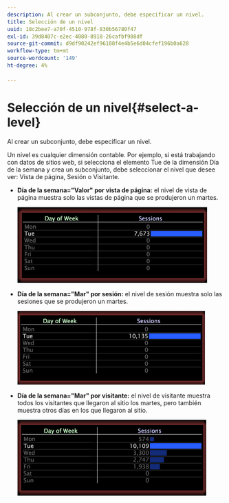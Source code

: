 ```yaml
---
description: Al crear un subconjunto, debe especificar un nivel.
title: Selección de un nivel
uuid: 18c2bee7-a70f-4510-978f-830b56780f47
exl-id: 39d8407c-e2ec-4080-8918-26cafbf988df
source-git-commit: d9df90242ef96188f4e4b5e6d04cfef196b0a628
workflow-type: tm+mt
source-wordcount: '149'
ht-degree: 4%

---
```


# Selección de un nivel{#select-a-level}

Al crear un subconjunto, debe especificar un nivel.

Un nivel es cualquier dimensión contable. Por ejemplo, si está trabajando con datos de sitios web, si selecciona el elemento Tue de la dimensión Día de la semana y crea un subconjunto, debe seleccionar el nivel que desee ver: Vista de página, Sesión o Visitante.

* **Día de la semana=&quot;Valor&quot; por vista de página:** el nivel de vista de página muestra solo las vistas de página que se produjeron un martes.

   ![](assets/vis_Subset_byPageView.png)

* **Día de la semana=&quot;Mar&quot; por sesión:**  el nivel de sesión muestra solo las sesiones que se produjeron un martes.

   ![](assets/vis_Subset_bySession.png)

* **Día de la semana=&quot;Mar&quot; por visitante:** el nivel de visitante muestra todos los visitantes que llegaron al sitio los martes, pero también muestra otros días en los que llegaron al sitio.

   ![](assets/vis_Subset_byVisitor.png)
